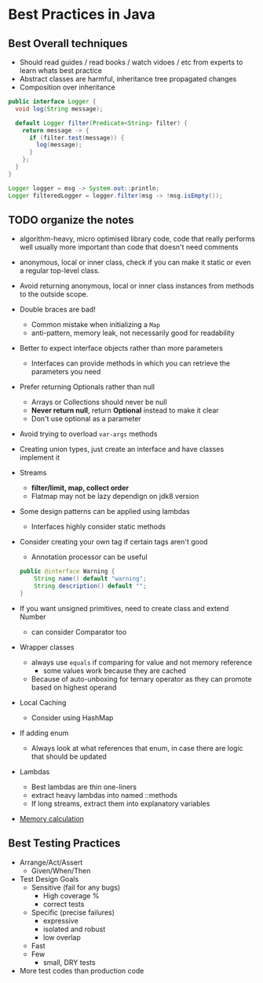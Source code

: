 # Best Practices in Java

## Best Overall techniques

- Should read guides / read books / watch vidoes / etc from experts to learn whats best practice
- Abstract classes are harmful, inheritance tree propagated changes
- Composition over inheritance

```java
public interface Logger {
  void log(String message);

  default Logger filter(Predicate<String> filter) {
    return message -> {
      if (filter.test(message)) {
        log(message);
      }
    };
  }
}

Logger logger = msg -> System.out::println;
Logger filteredLogger = logger.filter(msg -> !msg.isEmpty());
```

## TODO organize the notes

- algorithm-heavy, micro optimised library code, code that really performs well usually more important than code that doesn't need comments

- anonymous, local or inner class, check if you can make it static or even a regular top-level class.
- Avoid returning anonymous, local or inner class instances from methods to the outside scope.
- Double braces are bad!

  - Common mistake when initializing a `Map`
  - anti-pattern, memory leak, not necessarily good for readability

- Better to expect interface objects rather than more parameters

  - Interfaces can provide methods in which you can retrieve the parameters you need

- Prefer returning Optionals rather than null

  - Arrays or Collections should never be null
  - **Never return null**, return **Optional** instead to make it clear
  - Don't use optional as a parameter

- Avoid trying to overload `var-args` methods

- Creating union types, just create an interface and have classes implement it
- Streams

  - **filter/limit, map, collect order**
  - Flatmap may not be lazy dependign on jdk8 version

- Some design patterns can be applied using lambdas

  - Interfaces highly consider static methods

- Consider creating your own tag if certain tags aren't good

  - Annotation processor can be useful

  ```java
  public @interface Warning {
      String name() default "warning";
      String description() default "";
  }
  ```

- If you want unsigned primitives, need to create class and extend Number

  - can consider Comparator too

- Wrapper classes
  - always use `equals` if comparing for value and not memory reference
    - some values work because they are cached
  - Because of auto-unboxing for ternary operator as they can promote based on highest operand
- Local Caching

  - Consider using HashMap

- If adding enum

  - Always look at what references that enum, in case there are logic that should be updated

- Lambdas

  - Best lambdas are thin one-liners
  - extract heavy lambdas into named ::methods
  - If long streams, extract them into explanatory variables

- [Memory calculation](https://stackoverflow.com/questions/37916136/how-to-calculate-memory-usage-of-a-java-program)

## Best Testing Practices

- Arrange/Act/Assert
  - Given/When/Then
- Test Design Goals
  - Sensitive (fail for any bugs)
    - High coverage %
    - correct tests
  - Specific (precise failures)
    - expressive
    - isolated and robust
    - low overlap
  - Fast
  - Few
    - small, DRY tests
- More test codes than production code

